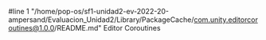 #line 1 "/home/pop-os/sf1-unidad2-ev-2022-20-ampersand/Evaluacion_Unidad2/Library/PackageCache/com.unity.editorcoroutines@1.0.0/README.md"
Editor Coroutines